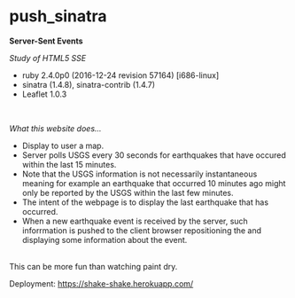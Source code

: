 # push_sinatra
**Server-Sent Events**

*Study of HTML5 SSE*

- ruby 2.4.0p0 (2016-12-24 revision 57164) [i686-linux] 
- sinatra (1.4.8), sinatra-contrib (1.4.7)
- Leaflet 1.0.3 
</br>  

*What this website does...*

- Display to user a map.
- Server polls USGS every 30 seconds for earthquakes that have occured within the last 15 minutes.
- Note that the USGS information is not necessarily instantaneous meaning for example an earthquake that occurred 10 minutes ago might only be reported by the USGS within the last few minutes.
- The intent of the webpage is to display the last earthquake that has occurred.
- When a new earthquake event is received by the server, such inforrmation is pushed to the client browser repositioning the and displaying some information about the event.
</br>
This can be more fun than watching paint dry.</br>

Deployment: https://shake-shake.herokuapp.com/</br>


